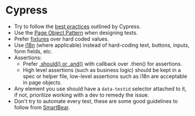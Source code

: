 # Cypress

- Try to follow the [best practices] outlined by Cypress.
- Use the [Page Object Pattern] when designing tests.
- Prefer [fixtures] over hard coded values.
- Use [i18n] (where applicable) instead of hard-coding text, buttons, inputs, form fields, etc.
- Assertions:
  - Prefer [.should() or .and()] with callback over .then() for assertions.
  - High level assertions (such as business logic) should be kept in a spec or helper file, low-level assertions such as i18n are acceptable in page objects.
- Any element you use should have a `data-testid` selector attached to it, if not, prioritize working with a dev to remedy the issue.
- Don't try to automate every test, these are some good guidelines to follow from [SmartBear].

[page object pattern]: https://www.toolsqa.com/cypress/page-object-pattern-in-cypress/
[fixtures]: https://www.toolsqa.com/cypress/fixtures-in-cypress/
[.should() or .and()]: https://docs.cypress.io/api/commands/should#Differences
[i18n]: https://www.i18next.com/
[smartbear]: https://smartbear.com/learn/automated-testing/best-practices-for-automation/
[best practices]: https://docs.cypress.io/guides/references/best-practices
